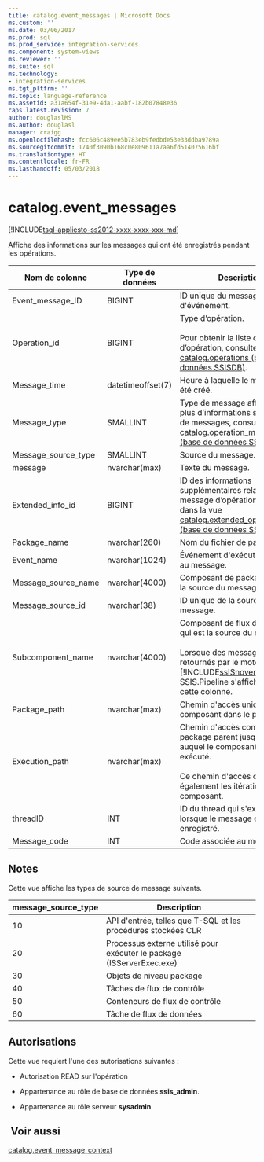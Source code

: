 ```yaml
---
title: catalog.event_messages | Microsoft Docs
ms.custom: ''
ms.date: 03/06/2017
ms.prod: sql
ms.prod_service: integration-services
ms.component: system-views
ms.reviewer: ''
ms.suite: sql
ms.technology:
- integration-services
ms.tgt_pltfrm: ''
ms.topic: language-reference
ms.assetid: a31a654f-31e9-4da1-aabf-182b07848e36
caps.latest.revision: 7
author: douglaslMS
ms.author: douglasl
manager: craigg
ms.openlocfilehash: fcc606c489ee5b783eb9fedbde53e33ddba9789a
ms.sourcegitcommit: 1740f3090b168c0e809611a7aa6fd514075616bf
ms.translationtype: HT
ms.contentlocale: fr-FR
ms.lasthandoff: 05/03/2018
---
```

# <a name="catalogeventmessages"></a>catalog.event_messages
[!INCLUDE[tsql-appliesto-ss2012-xxxx-xxxx-xxx-md](../../includes/tsql-appliesto-ss2012-xxxx-xxxx-xxx-md.md)]

  Affiche des informations sur les messages qui ont été enregistrés pendant les opérations.  
  
|Nom de colonne|Type de données|Description|  
|-----------------|---------------|-----------------|  
|Event_message_ID|BIGINT|ID unique du message d'événement.|  
|Operation_id|BIGINT|Type d’opération.<br /><br /> Pour obtenir la liste des types d’opération, consultez [catalog.operations &#40;base de données SSISDB&#41;](../../integration-services/system-views/catalog-operations-ssisdb-database.md).|  
|Message_time|datetimeoffset(7)|Heure à laquelle le message a été créé.|  
|Message_type|SMALLINT|Type de message affiché. Pour plus d’informations sur les types de messages, consultez [catalog.operation_messages &#40;base de données SSISDB&#41;](../../integration-services/system-views/catalog-operation-messages-ssisdb-database.md).|  
|Message_source_type|SMALLINT|Source du message.|  
|message|nvarchar(max)|Texte du message.|  
|Extended_info_id|BIGINT|ID des informations supplémentaires relatives au message d’opération, trouvé dans la vue [catalog.extended_operation_info &#40;base de données SSISDB&#41;](../../integration-services/system-views/catalog-extended-operation-info-ssisdb-database.md).|  
|Package_name|nvarchar(260)|Nom du fichier de package.|  
|Event_name|nvarchar(1024)|Événement d'exécution associé au message.|  
|Message_source_name|nvarchar(4000)|Composant de package qui est la source du message.|  
|Message_source_id|nvarchar(38)|ID unique de la source du message.|  
|Subcomponent_name|nvarchar(4000)|Composant de flux de données qui est la source du message.<br /><br /> Lorsque des messages sont retournés par le moteur [!INCLUDE[ssISnoversion](../../includes/ssisnoversion-md.md)], SSIS.Pipeline s'affiche dans cette colonne.|  
|Package_path|nvarchar(max)|Chemin d'accès unique du composant dans le package.|  
|Execution_path|nvarchar(max)|Chemin d'accès complet du package parent jusqu'au point auquel le composant est exécuté.<br /><br /> Ce chemin d'accès capture également les itérations d'un composant.|  
|threadID|INT|ID du thread qui s'exécute lorsque le message est enregistré.|  
|Message_code|INT|Code associée au message.|  
  
## <a name="remarks"></a>Notes   
 Cette vue affiche les types de source de message suivants.  
  
|**message_source_type**|Description|  
|-------------------------------|-----------------|  
|10|API d'entrée, telles que T-SQL et les procédures stockées CLR|  
|20|Processus externe utilisé pour exécuter le package (ISServerExec.exe)|  
|30|Objets de niveau package|  
|40|Tâches de flux de contrôle|  
|50|Conteneurs de flux de contrôle|  
|60|Tâche de flux de données|  
  
## <a name="permissions"></a>Autorisations  
 Cette vue requiert l'une des autorisations suivantes :  
  
-   Autorisation READ sur l'opération  
  
-   Appartenance au rôle de base de données **ssis_admin**.  
  
-   Appartenance au rôle serveur **sysadmin**.  
  
## <a name="see-also"></a> Voir aussi  
 [catalog.event_message_context](../../integration-services/system-views/catalog-event-message-context.md)  
  
  
